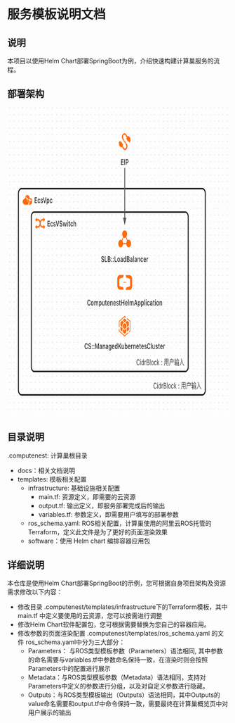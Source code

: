 # 服务模板说明文档

## 说明

本项目以使用Helm Chart部署SpringBoot为例，介绍快速构建计算巢服务的流程。

## 部署架构

<img src="architecture.png" width="1500" height="700" align="bottom"/>

## 目录说明
.computenest: 计算巢根目录
- docs：相关文档说明
- templates: 模板相关配置
  - infrastructure: 基础设施相关配置
    - main.tf: 资源定义，即需要的云资源
    - output.tf: 输出定义，即服务部署完成后的输出
    - variables.tf: 参数定义，即需要用户填写的部署参数
  - ros_schema.yaml: ROS相关配置，计算巢使用的阿里云ROS托管的Terraform，定义此文件是为了更好的页面渲染效果
  - software：使用 Helm chart 编排容器应用包
  

## 详细说明
本仓库是使用Helm Chart部署SpringBoot的示例，您可根据自身项目架构及资源需求修改以下内容：
- 修改目录 .computenest/templates/infrastructure下的Terraform模板，其中main.tf 中定义要使用的云资源，您可以按需进行调整
- 修改Helm Chart软件配置包，您可根据需要替换为您自己的容器应用。
- 修改参数的页面渲染配置 .computenest/templates/ros_schema.yaml 的文件 ros_schema.yaml中分为三大部分：
  - Parameters： 与ROS类型模板参数（Parameters）语法相同, 其中参数的命名需要与variables.tf中参数命名保持一致，在渲染时则会按照Parameters中的配置进行展示
  - Metadata：与ROS类型模板参数（Metadata）语法相同，支持对Parameters中定义的参数进行分组，以及对自定义参数进行隐藏。
  - Outputs：与ROS类型模板输出（Outputs）语法相同，其中Outputs的value命名需要和output.tf中命令保持一致，需要最终在计算巢概览页中对用户展示的输出
